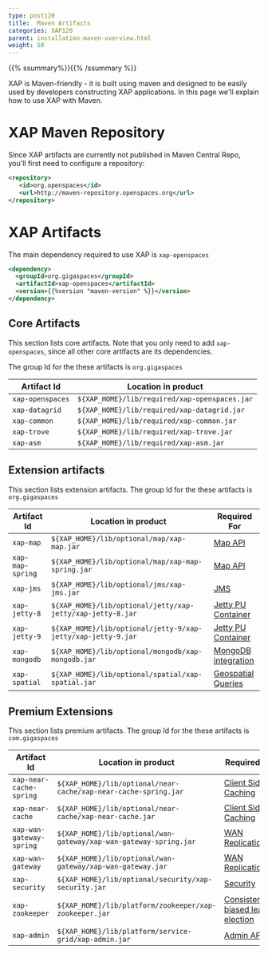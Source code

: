 ```yaml
---
type: post120
title:  Maven Artifacts
categories: XAP120
parent: installation-maven-overview.html
weight: 50
---
```


{{% ssummary%}}{{% /ssummary %}}

XAP is Maven-friendly - it is built using maven and designed to be easily used by developers constructing XAP applications. In this page we'll explain how to use XAP with Maven.

# XAP Maven Repository

Since XAP artifacts are currently not published in Maven Central Repo, you'll first need to configure a repository:

```xml
<repository>
   <id>org.openspaces</id>
   <url>http://maven-repository.openspaces.org</url>
</repository>
```

# XAP Artifacts

The main dependency required to use XAP is `xap-openspaces`

```xml
<dependency>
  <groupId>org.gigaspaces</groupId>
  <artifactId>xap-openspaces</artifactId>
  <version>{{%version "maven-version" %}}</version>
</dependency>
```


## Core Artifacts

This section lists core artifacts. Note that you only need to add `xap-openspaces`, since all other core artifacts are its dependencies.

The group Id for the these artifacts is `org.gigaspaces`

| Artifact Id	   | Location in product |
|------------------|---------------------|
| `xap-openspaces` | `${XAP_HOME}/lib/required/xap-openspaces.jar`	|
| `xap-datagrid`   | `${XAP_HOME}/lib/required/xap-datagrid.jar`	|
| `xap-common`	   | `${XAP_HOME}/lib/required/xap-common.jar`		|
| `xap-trove`	   | `${XAP_HOME}/lib/required/xap-trove.jar`		|
| `xap-asm`		   | `${XAP_HOME}/lib/required/xap-asm.jar`			|

## Extension artifacts

This section lists extension artifacts. The group Id for the these artifacts is `org.gigaspaces`

| Artifact Id	   | Location in product | Required For |
|------------------|---------------------|---|
| `xap-map `			| `${XAP_HOME}/lib/optional/map/xap-map.jar` | [Map API](./map-api.html) |
| `xap-map-spring`		| `${XAP_HOME}/lib/optional/map/xap-map-spring.jar` | [Map API](./map-api.html) |
| `xap-jms`				| `${XAP_HOME}/lib/optional/jms/xap-jms.jar` | [JMS](./messaging-support.html) |
| `xap-jetty-8`			| `${XAP_HOME}/lib/optional/jetty/xap-jetty/xap-jetty-8.jar` | [Jetty PU Container](./web-jetty-processing-unit-container.html) |
| `xap-jetty-9`			| `${XAP_HOME}/lib/optional/jetty-9/xap-jetty/xap-jetty-9.jar` | [Jetty PU Container](./web-jetty-processing-unit-container.html) |
| `xap-mongodb`			| `${XAP_HOME}/lib/optional/mongodb/xap-mongodb.jar` | [MongoDB integration](./mongodb.html) |
| `xap-spatial`			| `${XAP_HOME}/lib/optional/spatial/xap-spatial.jar` | [Geospatial Queries](./query-geospatial.html) |

## Premium Extensions

This section lists premium artifacts. The group Id for the these artifacts is `com.gigaspaces`

| Artifact Id	   | Location in product | Required For |
|------------------|---------------------|---|
| `xap-near-cache-spring` | `${XAP_HOME}/lib/optional/near-cache/xap-near-cache-spring.jar` | [Client Side Caching](./client-side-caching.html) |
| `xap-near-cache` 		  | `${XAP_HOME}/lib/optional/near-cache/xap-near-cache.jar` | [Client Side Caching](./client-side-caching.html) |
| `xap-wan-gateway-spring`| `${XAP_HOME}/lib/optional/wan-gateway/xap-wan-gateway-spring.jar` | [WAN Replication](./multi-site-replication-overview.html) |
| `xap-wan-gateway`		  | `${XAP_HOME}/lib/optional/wan-gateway/xap-wan-gateway.jar` | [WAN Replication](./multi-site-replication-overview.html) |
| `xap-security`		  | `${XAP_HOME}/lib/optional/security/xap-security.jar` | [Security]({{%currentsecurl%}}/security.html) |
| `xap-zookeeper`		  | `${XAP_HOME}/lib/platform/zookeeper/xap-zookeeper.jar` | [Consistency-biased leader election]({{%currentadmurl%}}/leader-election-consistency-biased.html) |
| `xap-admin` 			  | `${XAP_HOME}/lib/platform/service-grid/xap-admin.jar` | [Admin API](./administration-and-monitoring-overview.html)|


